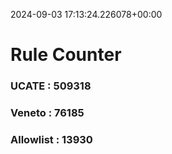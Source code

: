 2024-09-03 17:13:24.226078+00:00
# Rule Counter 
 ### UCATE : 509318

 ### Veneto : 76185

 ### Allowlist : 13930